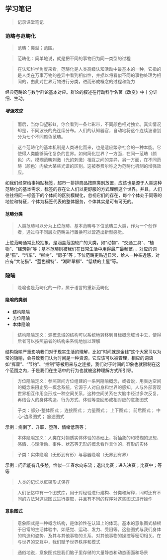 ## 学习笔记

> 记录课堂笔记

### 范畴与范畴化

> 范畴：类型；范围。

> 范畴化：简单地说，就是把不同的事物归为同一类型的过程

> 在认知科学角度来看，范畴化是人类高级认知活动中最基本的一种，它指的是人类在万事万物的差异中看到相似性，并据以将看似不同的事物处理为相同的，由此对世界万物进行分类，进而形成概念的过程和能力

经典范畴论与数学群论基本对应。群论的叙述在行动科学名著《改变》中十分详细、生动。


##### 增强效应

> 雨后，当你仰望彩虹，你会看到一条七彩带，不同颜色相对独立。真实情况却是，不同波长的光连续分布。人们的认知器官，自动地将这个连续波谱划分为七个不同颜色范畴。

> 这个范畴化的基本机制是人类进化而来，也是适应繁杂社会的一种本能。它使得人类能够简化复杂的世界。如何简化世界？一方面，在同一范畴（颜色）内，模糊范畴刺激（光的刺激）相互之间的差异，另一方面，在不同范畴（颜色）内放大某些光谱的区别。这被泰费尔称之为范畴化机制的增强效应。

如我们经常给事物贴标签，超市一排排商品按照类别放置，应该也是源于人类这种范畴化的基本需求，标签的存在让人们以更舒服的方式理解这个世界。并且，人们往往将同一标签下的个体间的区别模糊化，忽视它们的存在，每个个体处于同等的地位和特征，个体为标签代表的整体服务，个体其实是可有可无的。

#### 范畴分类

> 人类范畴可以分为上位范畴、基本范畴与下位范畴三大类，作为一个创作者，通过将不同层次范畴进行置换可以营造出新型感觉。

上位范畴通常比较抽象，是涵盖范围较广的大类，如“动物”、“交通工具”、“植物”、“建筑物”等；基本范畴则被我们在日常生活中用得最广最频繁，，对应的词是“猫”、“汽车”、“柳树”、“房子”等；下位范畴更贴近日常，给人一种亲近感，对应有“大花猫”、“蓝色福特”、“湖畔翠柳”、“低矮的土屋”等。

### 隐喻

> 隐喻也是范畴化的一种，属于语言的重新范畴化

#### 隐喻的类别
- 结构隐喻
- 方位隐喻
- 本体隐喻

> 结构隐喻定义：源概念域的结构可以系统地转移到目标概念域当中去，使得后者可以按照前者的结构来系统地加以理解

结构隐喻严重影响我们对于现实生活的理解，比如“时间就是金钱”这个大家习以为常的隐喻，会导致我们认为时间是一种资源，它应该可以被管理，相应的词语如“挥霍”、“节约”、“控制”等被用来与之连接，我们对于时间的印象也就限制在这个范围之内，于是我们在生活中的行为也就被这种理解方式所引导。

> 方位隐喻定义：参照空间方位组建的一系列隐喻概念，或者说，用表达空间的概念来阻止另一概念系统，它源于人对自身和世界的感知。人与外部客观世界相互作用会形成一种空间关系，这种空间关系在大脑中经过多次反复，再结合人的身体构造、行为方式、体验等变回形成相对应的意象图式

> 子类：部分-整体图式； 连接图式； 力量图式； 上下图式； 前后图式； 中心-边缘图式； 旅途图式

示例：病倒了、升职、堕落、情绪低落等；

> 本体隐喻定义：人类在对物质实体体验的基础上，将抽象的和模糊的思想、感情、心理活动、事件、状态等无形的概念看作具体的、有形的实体

> 子类：实体隐喻（无形到有形）与容器隐喻（无界到有界）

示例：问君能有几多愁，恰似一江春水向东流；退出比赛；进入决赛；比赛中；等等

> 人类的记忆以框架形式保存

> 人们记忆中有一个图式库，用于对经验进行建构、分类和解释，同时还有不同的方法对这些图式进行提取，并且有不同的程序对这些图式进行操作

#### 意象图式

> 意象图式是一种概念结构，是体验性在认知上的体现。基本的意象图式植根于日常的生活体验中，如感觉、运动、发力、受阻等。这些图式与我们身体的构造和姿势、及其与其他事物的关系、对其他事物的操控等密切相关。在与世界的交互中，我们赋予世界秩序和模式

> 通俗地说，意象图式是我们脑子里存储的大量静态和动态画面和场景

